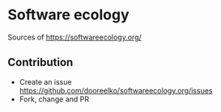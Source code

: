 # Software ecology

Sources of https://softwareecology.org/

## Contribution

- Create an issue https://github.com/dooreelko/softwareecology.org/issues
- Fork, change and PR